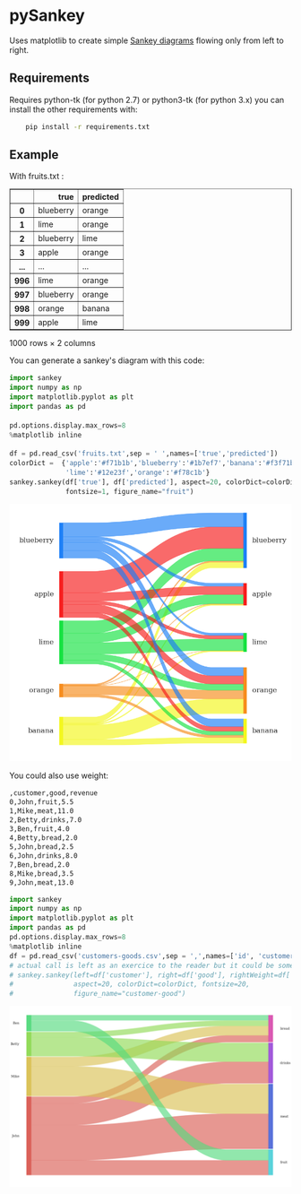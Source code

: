 # pySankey

Uses matplotlib to create simple <a href="https://en.wikipedia.org/wiki/Sankey_diagram">
Sankey diagrams</a> flowing only from left to right.

## Requirements

Requires python-tk (for python 2.7) or python3-tk (for python 3.x) you can
install the other requirements with:

``` bash
    pip install -r requirements.txt
```

## Example

With fruits.txt :

<div>
<table border="1" class="dataframe">
  <thead>
    <tr style="text-align: right;">
      <th></th>
      <th>true</th>
      <th>predicted</th>
    </tr>
  </thead>
  <tbody>
    <tr>
      <th>0</th>
      <td>blueberry</td>
      <td>orange</td>
    </tr>
    <tr>
      <th>1</th>
      <td>lime</td>
      <td>orange</td>
    </tr>
    <tr>
      <th>2</th>
      <td>blueberry</td>
      <td>lime</td>
    </tr>
    <tr>
      <th>3</th>
      <td>apple</td>
      <td>orange</td>
    </tr>
    <tr>
      <th>...</th>
      <td>...</td>
      <td>...</td>
    </tr>
    <tr>
      <th>996</th>
      <td>lime</td>
      <td>orange</td>
    </tr>
    <tr>
      <th>997</th>
      <td>blueberry</td>
      <td>orange</td>
    </tr>
    <tr>
      <th>998</th>
      <td>orange</td>
      <td>banana</td>
    </tr>
    <tr>
      <th>999</th>
      <td>apple</td>
      <td>lime</td>
    </tr>
  </tbody>
</table>
<p>1000 rows × 2 columns</p>
</div>

You can generate a sankey's diagram with this code:

```python
import sankey
import numpy as np
import matplotlib.pyplot as plt
import pandas as pd

pd.options.display.max_rows=8
%matplotlib inline

df = pd.read_csv('fruits.txt',sep = ' ',names=['true','predicted'])
colorDict =  {'apple':'#f71b1b','blueberry':'#1b7ef7','banana':'#f3f71b',
              'lime':'#12e23f','orange':'#f78c1b'}
sankey.sankey(df['true'], df['predicted'], aspect=20, colorDict=colorDict,
              fontsize=1, figure_name="fruit")
```

![Fruity Alchemy](pysankey/fruits.png)

You could also use weight:

```
,customer,good,revenue
0,John,fruit,5.5
1,Mike,meat,11.0
2,Betty,drinks,7.0
3,Ben,fruit,4.0
4,Betty,bread,2.0
5,John,bread,2.5
6,John,drinks,8.0
7,Ben,bread,2.0
8,Mike,bread,3.5
9,John,meat,13.0
```

```python
import sankey
import numpy as np
import matplotlib.pyplot as plt
import pandas as pd
pd.options.display.max_rows=8
%matplotlib inline
df = pd.read_csv('customers-goods.csv',sep = ',',names=['id', 'customer','good','revenue'])
# actual call is left as an exercice to the reader but it could be something like
# sankey.sankey(left=df['customer'], right=df['good'], rightWeight=df['revenue'],
#               aspect=20, colorDict=colorDict, fontsize=20,
#               figure_name="customer-good")
```

![Customer goods](pysankey/customers-goods.png)
